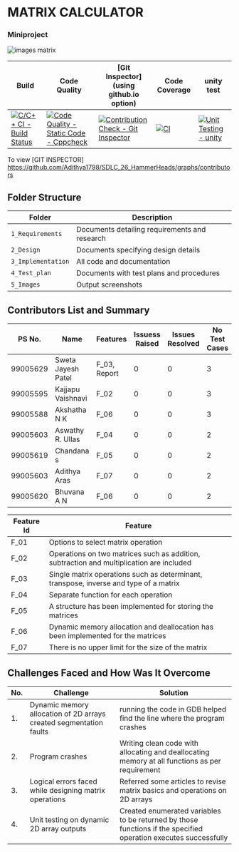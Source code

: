 # MATRIX CALCULATOR
### Miniproject 
![images matrix](https://user-images.githubusercontent.com/82052062/130574181-41d500d6-9777-4bc1-ace4-3405fb86e7bd.png)

Build | Code Quality | [Git Inspector](using github.io option)| Code Coverage | unity test |
------|----------|--------------|---------------------|---------------
[![C/C++ CI - Build Status](https://github.com/Adithya1798/SDLC_26_HammerHeads/actions/workflows/c-cpp.yml/badge.svg)](https://github.com/Adithya1798/SDLC_26_HammerHeads/actions/workflows/c-cpp.yml) | [![Code Quality - Static Code - Cppcheck](https://github.com/Adithya1798/SDLC_26_HammerHeads/actions/workflows/cppcheck.yml/badge.svg)](https://github.com/Adithya1798/SDLC_26_HammerHeads/actions/workflows/cppcheck.yml)|[![Contribution Check - Git Inspector](https://github.com/Adithya1798/SDLC_26_HammerHeads/actions/workflows/gitinspector.yml/badge.svg)](https://github.com/Adithya1798/SDLC_26_HammerHeads/actions/workflows/gitinspector.yml)| [![CI](https://github.com/Adithya1798/SDLC_26_HammerHeads/actions/workflows/main.yml/badge.svg)](https://github.com/Adithya1798/SDLC_26_HammerHeads/actions/workflows/main.yml) | [![Unit Testing - unity](https://github.com/Adithya1798/SDLC_26_HammerHeads/actions/workflows/unity.yml/badge.svg)](https://github.com/Adithya1798/SDLC_26_HammerHeads/actions/workflows/unity.yml)

To view [GIT INSPECTOR] https://github.com/Adithya1798/SDLC_26_HammerHeads/graphs/contributors

## Folder Structure
Folder             | Description
-------------------| -----------------------------------------
`1_Requirements`   | Documents detailing requirements and research
`2_Design`         | Documents specifying design details
`3_Implementation` | All code and documentation
`4_Test_plan`      | Documents with test plans and procedures
`5_Images`         | Output screenshots

## Contributors List and Summary

PS No.    |  Name   |    Features    | Issuess Raised |Issues Resolved|No Test Cases|Test Case Pass
-------   |---------|----------------|----------------|---------------|-------------|--------------
  99005629|Sweta Jayesh Patel|F_03, Report| 0 | 0 | 3 | 3 
  99005595|Kajjapu Vaishnavi|F_02| 0 | 0 | 3| 3 
  99005588|Akshatha N K| F_06 | 0 | 0 | 3 | 3
  99005603|Aswathy R. Ullas| F_04 | 0 | 0 | 2 | 2 |
  99005619|Chandana s| F_05 | 0 | 0 | 2 | 2 |
  99005603|Adithya Aras | F_07 | 0 | 0 | 2 | 2 |
  99005620|Bhuvana A N | F_06 | 0 | 0 | 2 | 2 |


| Feature Id | Feature |
| -----------|---------|
|F_01| Options to select matrix operation|
|F_02| Operations on two matrices such as addition, subtraction and multiplication are included|
|F_03| Single matrix operations such as determinant, transpose, inverse and type of a matrix |
|F_04| Separate function for each operation |
|F_05| A structure has been implemented for storing the matrices|
|F_06| Dynamic memory allocation and deallocation has been implemented for the matrices|
|F_07|  There is no upper limit for the size of the matrix|

## Challenges Faced and How Was It Overcome

| No. | Challenge | Solution
|-----|-----------|--------
|1. | Dynamic memory allocation of 2D arrays created segmentation faults| running the code in GDB helped find the line where the program crashes
|2. | Program crashes | Writing clean code with allocating and deallocating memory at all functions as per requirement|
|3. | Logical errors faced while designing matrix operations| Referred some articles to revise matrix basics and operations on 2D arrays
|4. | Unit testing on dynamic 2D array outputs| Created enumerated variables to be returned by those functions if the specified operation executes successfully
